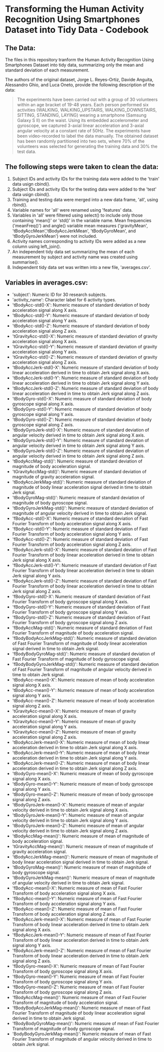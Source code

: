 Transforming the Human Activity Recognition Using Smartphones Dataset into Tidy Data - Codebook
=================================================================

The Data:
-----------------------------------------------------------------

The files in this repository tranform the Human Activity Recognition Using Smartphones Dataset into tidy data, summarizing only the mean and standard deviation of each measurement.

The authors of the original dataset, Jorge L. Reyes-Ortiz, Davide Anguita, Alessandro Ghio, and Luca Oneto, provide the following description of the data:

> The experiments have been carried out with a group of 30 volunteers within an age bracket of 19-48 years. Each person performed six activities (WALKING, WALKING_UPSTAIRS, WALKING_DOWNSTAIRS, SITTING, STANDING, LAYING) wearing a smartphone (Samsung Galaxy S II) on the waist. Using its embedded accelerometer and gyroscope, we captured 3-axial linear acceleration and 3-axial angular velocity at a constant rate of 50Hz. The experiments have been video-recorded to label the data manually. The obtained dataset has been randomly partitioned into two sets, where 70% of the volunteers was selected for generating the training data and 30% the test data. 

The following steps were taken to clean the data:
-----------------------------------------------------------------

1. Subject IDs and activity IDs for the training data were added to the 'train' data usign cbind().
2. Subject IDs and activity IDs for the testing data were added to the 'test' data usign cbind().
3. Training and testing data were merged into a new data frame, 'all', using rbind().
4. Variable names for 'all' were renamed using 'features' data.
5. Variables in 'all' were filtered using select() to include only those containing 'mean()' or 'std()' in the variable name. Mean frequencies ('meanFreq()') and angle() variable mean measures ('gravityMean', 'tBodyAccMean','tBodyAccJerkMean', 'tBodyGyroMean', and 'tBodyGyroJerkMean') were not included.
6. Activity names corresponding to activity IDs were added as a new column using left_join().
7. An independent tidy data set summarizing the mean of each measurement by subject and activity name was created using summarise().
8. Independent tidy data set was written into a new file, 'averages.csv'.

Variables in averages.csv:
-----------------------------------------------------------------

- 'subject': Numeric ID for 30 research subjects.
- 'activity_name': Character label for 6 activity types.
- 'tBodyAcc-std()-X': Numeric measure of standard deviation of body acceleration signal along X axis.
- 'tBodyAcc-std()-Y': Numeric measure of standard deviation of body acceleration signal along Y axis.
- 'tBodyAcc-std()-Z': Numeric measure of standard deviation of body acceleration signal along Z axis.
- 'tGravityAcc-std()-X': Numeric measure of standard deviation of gravity acceleration signal along X axis.
- 'tGravityAcc-std()-Y': Numeric measure of standard deviation of gravity acceleration signal along Y axis.
- 'tGravityAcc-std()-Z': Numeric measure of standard deviation of gravity acceleration signal along Z axis.
- 'tBodyAccJerk-std()-X': Numeric measure of standard deviation of body linear acceleration derived in time to obtain Jerk signal along X axis.
- 'tBodyAccJerk-std()-Y': Numeric measure of standard deviation of body linear acceleration derived in time to obtain Jerk signal along Y axis.
- 'tBodyAccJerk-std()-Z': Numeric measure of standard deviation of body linear acceleration derived in time to obtain Jerk signal along Z axis.
- 'tBodyGyro-std()-X': Numeric measure of standard deviation of body gyroscope signal along X axis.
- 'tBodyGyro-std()-Y': Numeric measure of standard deviation of body gyroscope signal along Y axis.
- 'tBodyGyro-std()-Z': Numeric measure of standard deviation of body gyroscope signal along Z axis.
- 'tBodyGyroJerk-std()-X': Numeric measure of standard deviation of angular velocity derived in time to obtain Jerk signal along X axis.
- 'tBodyGyroJerk-std()-Y': Numeric measure of standard deviation of angular velocity derived in time to obtain Jerk signal along Y axis.
- 'tBodyGyroJerk-std()-Z': Numeric measure of standard deviation of angular velocity derived in time to obtain Jerk signal along Z axis.
- 'tBodyAccMag-std()': Numeric measure of standard deviation of magnitude of body acceleration signal.
- 'tGravityAccMag-std()': Numeric measure of standard deviation of magnitude of gravity acceleration signal.
- 'tBodyAccJerkMag-std()': Numeric measure of standard deviation of magnitude of body linear acceleration signal derived in time to obtain Jerk signal.
- 'tBodyGyroMag-std()': Numeric measure of standard deviation of magnitude of body gyroscope signal.
- 'tBodyGyroJerkMag-std()': Numeric measure of standard deviation of magnitude of angular velocity derived in time to obtain Jerk signal.
- 'fBodyAcc-std()-X': Numeric measure of standard deviation of Fast Fourier Transform of body acceleration signal along X axis.
- 'fBodyAcc-std()-Y': Numeric measure of standard deviation of Fast Fourier Transform of body acceleration signal along Y axis.
- 'fBodyAcc-std()-Z': Numeric measure of standard deviation of Fast Fourier Transform of body acceleration signal along Z axis.
- 'fBodyAccJerk-std()-X': Numeric measure of standard deviation of Fast Fourier Transform of body linear acceleration derived in time to obtain Jerk signal along X axis.
- 'fBodyAccJerk-std()-Y': Numeric measure of standard deviation of Fast Fourier Transform of body linear acceleration derived in time to obtain Jerk signal along Y axis.
- 'fBodyAccJerk-std()-Z': Numeric measure of standard deviation of Fast Fourier Transform of body linear acceleration derived in time to obtain Jerk signal along Z axis.
- 'fBodyGyro-std()-X': Numeric measure of standard deviation of Fast Fourier Transform of body gyroscope signal along X axis.
- 'fBodyGyro-std()-Y': Numeric measure of standard deviation of Fast Fourier Transform of body gyroscope signal along Y axis.
- 'fBodyGyro-std()-Z': Numeric measure of standard deviation of Fast Fourier Transform of body gyroscope signal along Z axis.
- 'fBodyAccMag-std()': Numeric measure of standard deviation of Fast Fourier Transform of magnitude of body acceleration signal.
- 'fBodyBodyAccJerkMag-std()': Numeric measure of standard deviation of Fast Fourier Transform of magnitude of body linear acceleration signal derived in time to obtain Jerk signal.
- 'fBodyBodyGyroMag-std()': Numeric measure of standard deviation of Fast Fourier Transform of magnitude of body gyroscope signal.
- 'fBodyBodyGyroJerkMag-std()': Numeric measure of standard deviation of Fast Fourier Transform of magnitude of angular velocity derived in time to obtain Jerk signal.
- 'tBodyAcc-mean()-X': Numeric measure of mean of body acceleration signal along X axis.
- 'tBodyAcc-mean()-Y': Numeric measure of mean of body acceleration signal along Y axis.
- 'tBodyAcc-mean()-Z': Numeric measure of mean of body acceleration signal along Z axis.
- 'tGravityAcc-mean()-X': Numeric measure of mean of gravity acceleration signal along X axis.
- 'tGravityAcc-mean()-Y': Numeric measure of mean of gravity acceleration signal along Y axis.
- 'tGravityAcc-mean()-Z': Numeric measure of mean of gravity acceleration signal along Z axis.
- 'tBodyAccJerk-mean()-X': Numeric measure of mean of body linear acceleration derived in time to obtain Jerk signal along X axis.
- 'tBodyAccJerk-mean()-Y': Numeric measure of mean of body linear acceleration derived in time to obtain Jerk signal along Y axis.
- 'tBodyAccJerk-mean()-Z': Numeric measure of mean of body linear acceleration derived in time to obtain Jerk signal along Z axis.
- 'tBodyGyro-mean()-X': Numeric measure of mean of body gyroscope signal along X axis.
- 'tBodyGyro-mean()-Y': Numeric measure of mean of body gyroscope signal along Y axis.
- 'tBodyGyro-mean()-Z': Numeric measure of mean of body gyroscope signal along Z axis.
- 'tBodyGyroJerk-mean()-X': Numeric measure of mean of angular velocity derived in time to obtain Jerk signal along X axis.
- 'tBodyGyroJerk-mean()-Y': Numeric measure of mean of angular velocity derived in time to obtain Jerk signal along Y axis.
- 'tBodyGyroJerk-mean()-Z': Numeric measure of mean of angular velocity derived in time to obtain Jerk signal along Z axis.
- 'tBodyAccMag-mean()': Numeric measure of mean of magnitude of body acceleration signal. 
- 'tGravityAccMag-mean()': Numeric measure of mean of magnitude of gravity acceleration signal.
- 'tBodyAccJerkMag-mean()': Numeric measure of mean of magnitude of body linear acceleration signal derived in time to obtain Jerk signal.
- 'tBodyGyroMag-mean()': Numeric measure of mean of magnitude of body gyroscope signal.
- 'tBodyGyroJerkMag-mean()': Numeric measure of mean of magnitude of angular velocity derived in time to obtain Jerk signal.
- 'fBodyAcc-mean()-X': Numeric measure of mean of Fast Fourier Transform of body acceleration signal along X axis.
- 'fBodyAcc-mean()-Y': Numeric measure of mean of Fast Fourier Transform of body acceleration signal along Y axis.
- 'fBodyAcc-mean()-Z': Numeric measure of mean of Fast Fourier Transform of body acceleration signal along Z axis.
- 'fBodyAccJerk-mean()-X': Numeric measure of mean of Fast Fourier Transform of body linear acceleration derived in time to obtain Jerk signal along X axis.
- 'fBodyAccJerk-mean()-Y': Numeric measure of mean of Fast Fourier Transform of body linear acceleration derived in time to obtain Jerk signal along Y axis.
- 'fBodyAccJerk-mean()-Z': Numeric measure of mean of Fast Fourier Transform of body linear acceleration derived in time to obtain Jerk signal along Z axis.
- 'fBodyGyro-mean()-X': Numeric measure of mean of Fast Fourier Transform of body gyroscope signal along X axis.
- 'fBodyGyro-mean()-Y': Numeric measure of mean of Fast Fourier Transform of body gyroscope signal along Y axis.
- 'fBodyGyro-mean()-Z': Numeric measure of mean of Fast Fourier Transform of body gyroscope signal along Z axis.
- 'fBodyAccMag-mean()': Numeric measure of mean of Fast Fourier Transform of magnitude of body acceleration signal.
- 'fBodyBodyAccJerkMag-mean()': Numeric measure of mean of Fast Fourier Transform of magnitude of body linear acceleration signal derived in time to obtain Jerk signal.
- 'fBodyBodyGyroMag-mean()': Numeric measure of mean of Fast Fourier Transform of magnitude of body gyroscope signal.
- 'BodyBodyGyroJerkMag-mean()': Numeric measure of mean of Fast Fourier Transform of magnitude of angular velocity derived in time to obtain Jerk signal.
